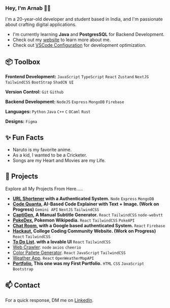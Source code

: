 ### Hey, I'm Arnab 👋🏽  

I'm a 20-year-old developer and student based in India, and I'm passionate about crafting digital applications. 

- I'm currently learning **Java** and **PostgresSQL** for Backend Development.
- Check out my [website](https://itzarnabpal.vercel.app/) to learn more about me.
- Check out [VSCode Configuration]() for development optimization.
 
## 📦 Toolbox

**Frontend Development:** `JavaScript` `TypeScript` `React` `Zustand` `NextJS` `TailwindCSS` `BootStrap` `ShadCN UI`
 
**Version Control:** `Git` `Github`

**Backend Development:** `NodeJS` `Express` `MongoDB` `Firebase` 

**Languages:** `Python` `Java` `C++` `C` `OCaml` `Rust`

**Designs:** `Figma`
 
## ✨ Fun Facts 

- Naruto is my favorite anime.
- As a kid, I wanted to be a Cricketer.
- Songs are my Heart and Movies are my Life.

## 🎯 Projects

Explore all My Projects From Here.....

- **[URL Shortener](https://github.com/arnabpal2022/url-shortener) with a Authenticated System.** `Node` `Express` `MongoDB`
- **[Code Quanta](https://github.com/Sreyasree-001/Code-Quanta), AI-Based Code Explainer with Text + Image. (Work on Progress)** `Gemini API` `NextJS` `TailwindCSS`
- **[CaptiGen](https://github.com/arnabpal2022/CaptiGen), A Manual Subtitle Generator.** `React` `TailwindCSS` `node-webvtt`
- **[PokeDex](https://github.com/Sreyasree-001/PokeDex), Pokemon Wikipedia.** `React` `TailwindCSS` `PokeAPI`
- **[Chat Room](https://github.com/arnabpal2022/chat-room), with a Google based authenticated System.** `React` `Firebase`
- **[Hackaut](), College Coding Community Website. (Work on Progress)** `React` `TailwindCSS`
- **[To Do List](https://github.com/arnabpal2022/toDoList). with a lovable UI** `React` `TailwindCSS`
- [Web Crawler](https://github.com/arnabpal2022/web-crawler). `node` `axios` `cheerio`
- [Color Pallete Generator](https://github.com/arnabpal2022/color-pallete-generator). `React` `JavaScript` `TailwindCSS`
- [Weather App](https://github.com/arnabpal2022/Weather360). `React` `OpenWeatherMapAPI`
- **[Portfolio](https://github.com/arnabpal2022/itzarnabpal-portfolio), This one was my First Portfolio.** `HTML` `CSS` `JavaScript` `Bootstrap`


## 📫 Contact

 For a quick response, DM me on [LinkedIn](https://www.linkedin.com/in/arnab-pal-90946b244/). 
 

